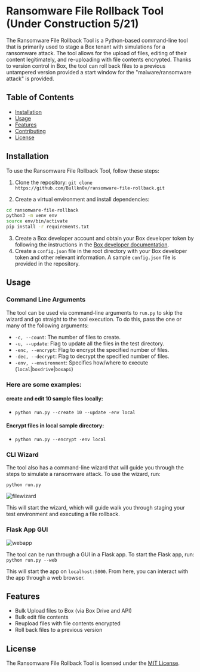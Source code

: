 # Ransomware File Rollback Tool (Under Construction 5/21) 
The Ransomware File Rollback Tool is a Python-based command-line tool that is primarily used to stage a Box tenant with simulations for a ransomware attack. The tool allows for the upload of files, editing of their content legitimately, and re-uploading with file contents encrypted. Thanks to version control in Box, the tool can roll back files to a previous untampered version provided a start window for the "malware/ransomware attack" is provided.

## Table of Contents
- [Installation](#installation)
- [Usage](#usage)
- [Features](#features)
- [Contributing](#contributing)
- [License](#license)

## Installation
To use the Ransomware File Rollback Tool, follow these steps:

1. Clone the repository:
```git clone https://github.com/Bullkn0x/ransomware-file-rollback.git```

2. Create a virtual environment and install dependencies:

```bash
cd ransomware-file-rollback
python3 -m venv env
source env/bin/activate
pip install -r requirements.txt
```

3. Create a Box developer account and obtain your Box developer token by following the instructions in the [Box developer documentation](https://developer.box.com/docs/getting-started-box-platform).
4. Create a `config.json` file in the root directory with your Box developer token and other relevant information. A sample `config.json` file is provided in the repository.


## Usage



### Command Line Arguments

The tool can be used via command-line arguments to `run.py` to skip the wizard and go straight to the tool execution. To do this, pass the one or many of the following arguments:

- `-c, --count`: The number of files to create.
- `-u, --update`: Flag to update all the files in the test directory.
- `-enc, --encrypt`: Flag to encrypt the specified number of files.
- `-dec, --decrypt`: Flag to decrypt the specified number of files.
- `-env, --environment`: Specifies how/where to execute (`local`|`boxdrive`|`boxapi`)


### Here are some examples:

#### create and edit 10 sample files locally:

- ```python run.py --create 10 --update -env local```

#### Encrypt files in local sample directory:

- ```python run.py --encrypt -env local```

### CLI Wizard

The tool also has a command-line wizard that will guide you through the steps to simulate a ransomware attack. To use the wizard, run:

```python run.py```

![filewizard](https://im2.ezgif.com/tmp/ezgif-2-436315e1af.gif)

This will start the wizard, which will guide walk you through staging your test environment and executing a file rollback.


### Flask App GUI

![webapp](https://i.imgur.com/4Dh2Hru.png)

The tool can be run through a GUI in a Flask app. To start the Flask app, run:
`python run.py --web`


This will start the app on `localhost:5000`. From here, you can interact with the app through a web browser.





## Features
- Bulk Upload files to Box (via Box Drive and API)
- Bulk edit file contents
- Reupload files with file contents encrypted
- Roll back files to a previous version



## License
The Ransomware File Rollback Tool is licensed under the [MIT License](https://github.com/Bullkn0x/ransomware-file-rollback/blob/main/LICENSE).
